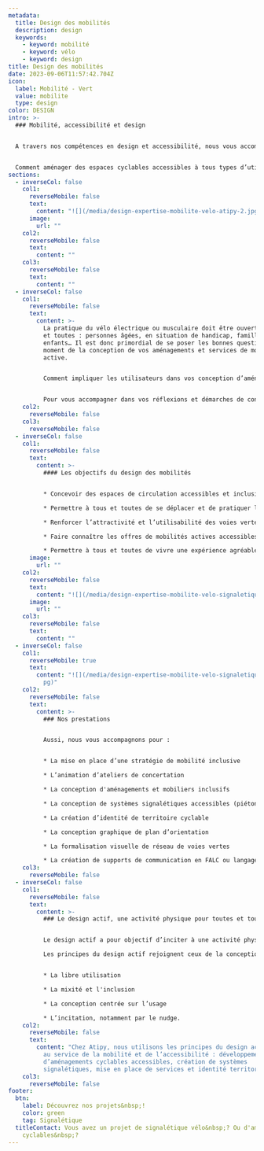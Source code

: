 ```yaml
---
metadata:
  title: Design des mobilités
  description: design
  keywords:
    - keyword: mobilité
    - keyword: vélo
    - keyword: design
title: Design des mobilités
date: 2023-09-06T11:57:42.704Z
icon:
  label: Mobilité - Vert
  value: mobilite
  type: design
color: DESIGN
intro: >-
  ### Mobilité, accessibilité et design


  A travers nos compétences en design et accessibilité, nous vous accompagnons dans votre projet territorial des mobilités actives.


  Comment aménager des espaces cyclables accessibles à tous types d’utilisateurs&nbsp;? Comment mettre en place un système de signalétique favorable aux piétons et aux cyclistes&nbsp;? Comment orienter sur un pôle d'échanges multimodal ou sur une voie verte&nbsp;?
sections:
  - inverseCol: false
    col1:
      reverseMobile: false
      text:
        content: "![](/media/design-expertise-mobilite-velo-atipy-2.jpg)"
      image:
        url: ""
    col2:
      reverseMobile: false
      text:
        content: ""
    col3:
      reverseMobile: false
      text:
        content: ""
  - inverseCol: false
    col1:
      reverseMobile: false
      text:
        content: >-
          La pratique du vélo électrique ou musculaire doit être ouverte à tous
          et toutes : personnes âgées, en situation de handicap, familles,
          enfants… Il est donc primordial de se poser les bonnes questions au
          moment de la conception de vos aménagements et services de mobilité
          active.


          Comment impliquer les utilisateurs dans vos conception d’aménagements cyclables&nbsp;? Comment créer une identité impactante sur l’ensemble d’un territoire cyclable&nbsp;? Comment informer tous les publics des services liés au vélo&nbsp;? Comment créer une signalétique d’orientation accessible destinée aux cyclistes&nbsp;? Comment permettre une bonne expérience à tous types d’utilisateurs&nbsp;?


          Pour vous accompagner dans vos réflexions et démarches de conception, notre équipe pluridisciplinaire est composée de consultants en accessibilité, designers et urbanistes. Nous utilisons les principes de la conception universelle et du design actif.
    col2:
      reverseMobile: false
    col3:
      reverseMobile: false
  - inverseCol: false
    col1:
      reverseMobile: false
      text:
        content: >-
          #### Les objectifs du design des mobilités


          * Concevoir des espaces de circulation accessibles et inclusifs

          * Permettre à tous et toutes de se déplacer et de pratiquer le vélo ou la marche

          * Renforcer l’attractivité et l’utilisabilité des voies vertes ou pistes cyclables

          * Faire connaître les offres de mobilités actives accessibles

          * Permettre à tous et toutes de vivre une expérience agréable de la pratique du vélo.
      image:
        url: ""
    col2:
      reverseMobile: false
      text:
        content: "![](/media/design-expertise-mobilite-velo-signaletique-atipy-3.jpg)"
      image:
        url: ""
    col3:
      reverseMobile: false
      text:
        content: ""
  - inverseCol: false
    col1:
      reverseMobile: true
      text:
        content: "![](/media/design-expertise-mobilite-velo-signaletique-plan-atipy-4.j\
          pg)"
    col2:
      reverseMobile: false
      text:
        content: >-
          ### Nos prestations


          Aussi, nous vous accompagnons pour :


          * La mise en place d’une stratégie de mobilité inclusive

          * L’animation d’ateliers de concertation

          * La conception d'aménagements et mobiliers inclusifs

          * La conception de systèmes signalétiques accessibles (piétons, cyclistes)

          * La création d’identité de territoire cyclable

          * La conception graphique de plan d’orientation

          * La formalisation visuelle de réseau de voies vertes

          * La création de supports de communication en FALC ou langage clair
    col3:
      reverseMobile: false
  - inverseCol: false
    col1:
      reverseMobile: false
      text:
        content: >-
          ### Le design actif, une activité physique pour toutes et tous


          Le design actif a pour objectif d’inciter à une activité physique dans l’espace public. Cela permet aux personnes éloignées de l’activité physique et sportive de pratiquer de façon libre et ouverte. 

          Les principes du design actif rejoignent ceux de la conception universelle :


          * La libre utilisation

          * La mixité et l'inclusion

          * La conception centrée sur l’usage

          * L’incitation, notamment par le nudge.
    col2:
      reverseMobile: false
      text:
        content: "Chez Atipy, nous utilisons les principes du design actif comme outil
          au service de la mobilité et de l’accessibilité : développement
          d’aménagements cyclables accessibles, création de systèmes
          signalétiques, mise en place de services et identité territoriale…"
    col3:
      reverseMobile: false
footer:
  btn:
    label: Découvrez nos projets&nbsp;!
    color: green
    tag: Signalétique
  titleContact: Vous avez un projet de signalétique vélo&nbsp;? Ou d'aménagements
    cyclables&nbsp;?
---
```

